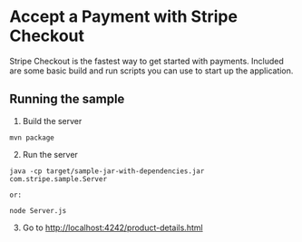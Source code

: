 # Accept a Payment with Stripe Checkout

Stripe Checkout is the fastest way to get started with payments. Included are some basic build and run scripts you can use to start up the application.

## Running the sample

1. Build the server

~~~
mvn package
~~~

2. Run the server

~~~
java -cp target/sample-jar-with-dependencies.jar com.stripe.sample.Server

or:

node Server.js

~~~

3. Go to [http://localhost:4242/product-details.html](http://localhost:4242/product-details.html)